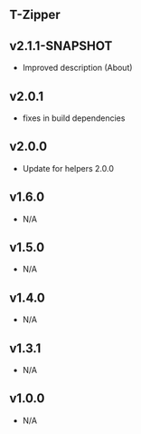 T-Zipper
----------

v2.1.1-SNAPSHOT
---
* Improved description (About)

v2.0.1
---
* fixes in build dependencies

v2.0.0
---
* Update for helpers 2.0.0

v1.6.0
---
* N/A

v1.5.0
---
* N/A

v1.4.0
---
* N/A

v1.3.1
---
* N/A

v1.0.0
---
* N/A
